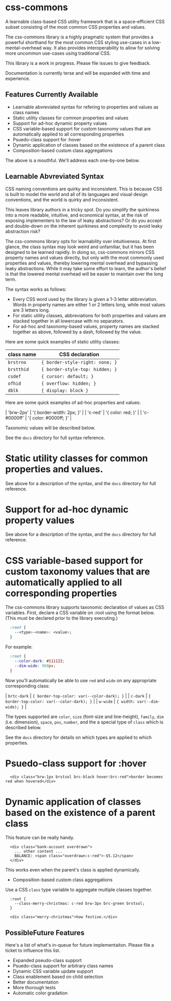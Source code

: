# css-commons

A learnable class-based CSS utility framework that is a space-efficient CSS subset consisting of the most common CSS properties and values.

The css-commons library is a highly pragmatic system that provides a powerful shorthand for the most common CSS styling use-cases
in a low-mental-overhead way. It also provides interoperability to allow for solving more uncommon use-cases using
traditional CSS.

This library is a work in progress. Please file issues to give feedback.

Documentation is currently terse and will be expanded with time and experience.

## Features Currently Available

- Learnable abvreviated syntax for refering to properties and values as class names
- Static utility classes for common properties and values
- Support for ad-hoc dynamic property values
- CSS variable-based support for custom taxonomy values that are automatically applied to all corresponding properties
- Psuedo-class support for :hover
- Dynamic application of classes based on the existence of a parent class
- Composition-based custom class aggregations

The above is a mouthful. We'll address each one-by-one below.

## Learnable Abvreviated Syntax

CSS naming conventions are quirky and inconsistent. This is because CSS is built to model the world and all of its languages and visual
design conventions, and the world is quirky and inconsistent.

This leaves library authors in a tricky spot. Do you simplify the quirkiness into a more readable, intuitive, and economical syntax, at the risk
of exposing implementers to the law of leaky abstractions? Or do you accept and double-down on the inherent quirkiness and complexity to avoid
leaky abstraction risk?

The css-commons library opts for learnability over intuitiveness. At first glance, the class syntax may look weird and unfamiliar, but it has
been designed to be learned rapidly. In doing so, css-commons mirrors CSS property names and values directly, but only with the most commonly
used properties and values, thereby lowering mental overhead and bypassing leaky abstractions. While it may take some effort to learn,
the author's belief is that the lowered mental overhead will be easier to maintain over the long term.

The syntax works as follows:

- Every CSS word used by the library is given a 1-3 letter abbreviation. Words in property names are either 1 or 2 letters long, while
most values are 3 letters long.
- For static utility classes, abbreviations for both properties and values are stacked together in all lowercase with no separators.
- For ad-hoc and taxonomy-based values, property names are stacked together as above, followed by a dash, followed by the value.

Here are some quick examples of static utility classes:

| class name | CSS declaration |
| --- | --- |
| `brstrno` | `{ border-style-right: none; }` |
| `brstthid` | `{ border-style-top: hidden; }` |
| `csdef` | `{ cursor: default; }` |
| `ofhid` | `{ overflow: hidden; }` |
| `dblk`  | `{ display: block }` |


Here are some quick examples of ad-hoc properties and values:

| 'brw-2px' | '{ border-width: 2px; }' |
| 'c-red' | '{ color: red; }' |
| 'c-#0000ff' | '{ color: #0000ff; }' |

Taxonomic values will be described below.

See the `docs` directory for full syntax reference.

# Static utility classes for common properties and values.

See above for a description of the syntax, and the `docs` directory for full reference.

# Support for ad-hoc dynamic property values

See above for a description of the syntax, and the `docs` directory for full reference.

# CSS variable-based support for custom taxonomy values that are automatically applied to all corresponding properties

The css-commons library supports taxonomic declaration of values as CSS variables.
First, declare a CSS variable on :root using the format below. (This must be declared
prior to the library executing.)

```css
  :root {
    --<type>-<name>: <value>; 
  }
```

For example:
```css
  :root {
    --color-dark: #111122;
    --dim-wide: 960px;
  }
```

Now you'll automatically be able to use `red` and `wide` on any appropriate corresponding class:

| `brtc-dark` | `{ border-top-color: var(--color-dark); }` |
| `c-dark` | `{ border-top-color: var(--color-dark); }` |
| `w-wide` | `{ width: var(--dim-wide); }` |

The types supported are `color`, `size` (font-size and line-height), `family`, `dim` (i.e. dimension),
`space`, `pos`, `number`, and the a special type of `class` which is described below.

See the `docs` directory for details on which types are applied to which properties.

# Psuedo-class support for :hover

```
  <div class="brw-1px brstsol brc-black hover:brc-red">border becomes red when hovered</div>
```

# Dynamic application of classes based on the existence of a parent class

This feature can be really handy.

```
  <div class="bank-account overdrawn">
    ... other content ...
    BALANCE: <span class="overdrawn:c-red">-$5.12</span>
  </div>
```

This works even when the parent's class is applied dynamically.

- Composition-based custom class aggregations

Use a CSS `class` type variable to aggregate multiple classes together.

```
  :root {
    --class-merry-christmas: c-red brw-3px brc-green brstsol;
  }
```

```
  <div class="merry-christmas">how festive.</div>
```
 

## PossibleFuture Features

Here's a list of what's in-queue for future implementaiton. Please file a ticket to influence this list.

- Expanded pseudo-class support
- Psuedo-class support for arbitrary class names
- Dynamic CSS variable update support
- Class enablement based on child selection
- Better documentation
- More thorough tests
- Automatic color gradation
